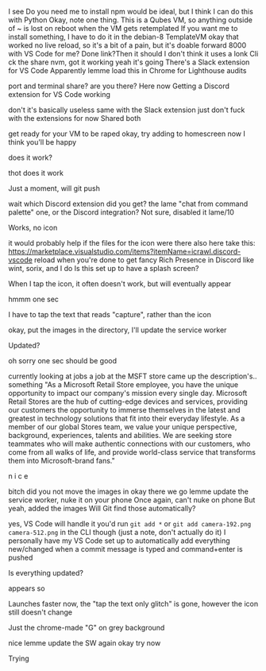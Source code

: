 I see
Do you need me to install 
npm would be ideal, but I think I can do this with Python
Okay, note one thing. This is a Qubes VM, so anything outside of ~ is lost on reboot when the VM gets retemplated
If you want me to install something, I have to do it in the debian-8 TemplateVM
okay that worked
no live reload, so it's a bit of a pain, but it's doable
forward 8000 with VS Code for me?
Done
link?Then it should 
I don't think it uses a lonk
Cli
ck the share
nvm, got it working
yeah it's going
There's a Slack extension for VS Code
Apparently
lemme load this in Chrome for Lighthouse audits

port and terminal share?
are you there?
Here now
Getting a Discord extension for VS Code working

don't
it's basically useless
same with the Slack extension
just don't fuck with the extensions for now
Shared both

get ready for your VM to be raped
okay, try adding to homescreen now
I think you'll be happy

does it work?

thot
does it work

Just a moment, will git push

wait
which Discord extension did you get?
the lame "chat from command palette" one, or the Discord integration?
Not sure, disabled it
lame/10

Works, no icon

it would probably help if the files for the icon were there
also here take this: https://marketplace.visualstudio.com/items?itemName=icrawl.discord-vscode
reload when you're done to get fancy Rich Presence in Discord like wint, sorix, and I do
Is this set up to have a splash screen?

When I tap the icon, it often doesn't work, but will eventually appear

hmmm
one sec

I have to tap the text that reads "capture", rather than the icon

okay, put the images in the directory, I'll update the service worker

Updated?

oh sorry one sec
should be good

currently looking at jobs
a job at the MSFT store came up
the description's.. something
"As a Microsoft Retail Store employee, you have the unique opportunity to impact our company's mission every single day.  Microsoft Retail Stores are the hub of cutting-edge devices and services, providing our customers the opportunity to immerse themselves in the latest and greatest in technology solutions that fit into their everyday lifestyle. As a member of our global Stores team, we value your unique perspective, background, experiences, talents and abilities. We are seeking store teammates who will make authentic connections with our customers, who come from all walks of life, and provide world-class service that transforms them into Microsoft-brand fans."

n i c e

bitch did you not move the images in
okay there we go
lemme update the service worker, nuke it on your phone
Once again, can't nuke on phone
But yeah, added the images
Will Git find those automatically?

yes, VS Code will handle it
you'd run `git add *` or `git add camera-192.png camera-512.png` in the CLI though (just a note, don't actually do it)
I personally have my VS Code set up to automatically add everything new/changed when a commit message is typed and command+enter is pushed

Is everything updated?

appears so

Launches faster now, the "tap the text only glitch" is gone, however the icon still doesn't change

Just the chrome-made "G" on grey background

nice
lemme update the SW again
okay try now

Trying